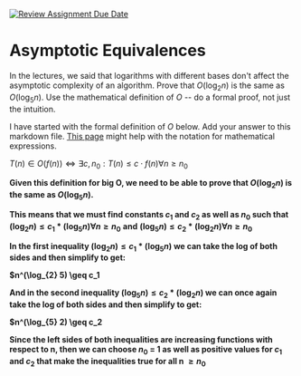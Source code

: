 [![Review Assignment Due Date](https://classroom.github.com/assets/deadline-readme-button-24ddc0f5d75046c5622901739e7c5dd533143b0c8e959d652212380cedb1ea36.svg)](https://classroom.github.com/a/fbkbKZ5N)
# Asymptotic Equivalences

In the lectures, we said that logarithms with different bases don't affect the
asymptotic complexity of an algorithm. Prove that $O(\log_{2} n)$ is the same as
$O(\log_{5} n)$. Use the mathematical definition of $O$ -- do a formal proof,
not just the intuition.

I have started with the formal definition of $O$ below. Add your answer to this
markdown file. [This
page](https://docs.github.com/en/get-started/writing-on-github/working-with-advanced-formatting/writing-mathematical-expressions)
might help with the notation for mathematical expressions.

$T(n) \in O(f(n)) \iff \exists c, n_0: T(n) \leq c \cdot f(n) \forall n \geq n_0$

**Given this definition for big O, we need to be able to prove that $O(\log_{2} n)$ is the same as $O(\log_{5} n)$.**

**This means that we must find constants $c_1$ and $c_2$ as well as $n_0$ such that $(\log_{2} n) \leq c_1 * (\log_{5} n) \forall n\geq n_0$**
**and**
**$(\log_{5} n) \leq c_2 * (\log_{2} n) \forall n\geq n_0$**

**In the first inequality $(\log_{2} n) \leq c_1 * (\log_{5} n)$ we can take the log of both sides and then simplify to get:**

**$n^(\log_{2} 5) \geq c_1**

**And in the second inequality $(\log_{5} n) \leq c_2 * (\log_{2} n)$ we can once again take the log of both sides and then simplify to get:**

**$n^(\log_{5} 2) \geq c_2**

**Since the left sides of both inequalities are increasing functions with respect to n, then we can choose $n_0$ = 1 as well as positive values for $c_1$ and $c_2$ that make the inequalities true for all n $\geq n_0$**
